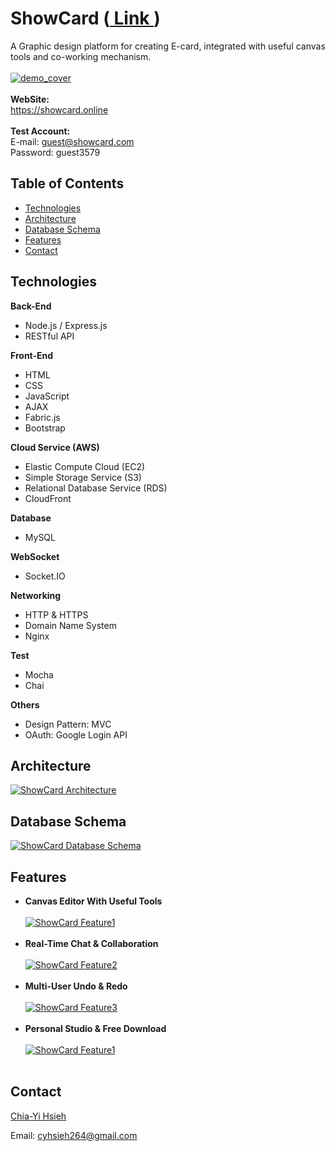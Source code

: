 # ShowCard (<a href="https://showcard.online" target="_blank"> Link </a>) #
A Graphic design platform for creating E-card, integrated with useful canvas tools and co-working mechanism.
<br><br/>
[![demo_cover](https://d20bzyreixm85i.cloudfront.net/demo/demo.gif "ShowCard Demo")](https://d20bzyreixm85i.cloudfront.net/demo/demo.gif "ShowCard Demo")
<br><br/>
**WebSite:** <br>
https://showcard.online
<br><br/>
**Test Account:** <br>
E-mail: guest@showcard.com<br>
Password: guest3579

## Table of Contents ##
- [Technologies](#Technologies)
- [Architecture](#Architecture)
- [Database Schema](#Database-Schema)
- [Features](#Features)
- [Contact](#Contact)
## Technologies ##
**Back-End**
- Node.js / Express.js
- RESTful API

**Front-End**
- HTML
- CSS
- JavaScript
- AJAX
- Fabric.js
- Bootstrap

**Cloud Service (AWS)**
- Elastic Compute Cloud (EC2)
- Simple Storage Service (S3)
- Relational Database Service (RDS)
- CloudFront

**Database**
- MySQL

**WebSocket** 
- Socket.IO

**Networking** 
- HTTP & HTTPS
- Domain Name System
- Nginx

**Test** 
- Mocha
- Chai

**Others** 
- Design Pattern: MVC
- OAuth: Google Login API
## Architecture
[![ShowCard Architecture](https://d20bzyreixm85i.cloudfront.net/demo/demo_architecture.png "ShowCard Architecture")](https://d20bzyreixm85i.cloudfront.net/demo/demo_architecture.png "ShowCard Architecture")
## Database Schema ##
[![ShowCard Database Schema](https://d20bzyreixm85i.cloudfront.net/demo/demo_database.png "ShowCard Database Schema")](https://d20bzyreixm85i.cloudfront.net/demo/demo_database.png "ShowCard Database Schema")
## Features ##
- **Canvas Editor With Useful Tools** <br><br/>
[![ShowCard Feature1](https://d20bzyreixm85i.cloudfront.net/demo/demo_1.gif "ShowCard Feature1")](https://d20bzyreixm85i.cloudfront.net/demo/demo_1.gif "ShowCard Feature1")
<br><br/>
- **Real-Time Chat & Collaboration** <br><br/>
[![ShowCard Feature2](https://d20bzyreixm85i.cloudfront.net/demo/demo_2.gif "ShowCard Feature2")](https://d20bzyreixm85i.cloudfront.net/demo/demo_2.gif "ShowCard Feature2")
<br><br/>
- **Multi-User Undo & Redo** <br><br/>
[![ShowCard Feature3](https://d20bzyreixm85i.cloudfront.net/demo/demo_3.gif "ShowCard Feature3")](https://d20bzyreixm85i.cloudfront.net/demo/demo_3.gif "ShowCard Feature3")
<br><br/>
- **Personal Studio & Free Download** <br><br/>
[![ShowCard Feature1](https://d20bzyreixm85i.cloudfront.net/demo/demo_4.gif "ShowCard Feature4")](https://d20bzyreixm85i.cloudfront.net/demo/demo_4.gif "ShowCard Feature4")
<br><br/>
## Contact

<a href="https://github.com/cyhsieh264" target="_blank">Chia-Yi Hsieh</a>

Email: cyhsieh264@gmail.com